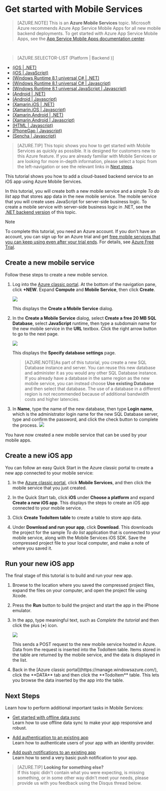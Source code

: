 <properties
    pageTitle="Get Started with Azure Mobile Services for iOS apps | JavaScript Backend"
    description="Follow this tutorial to get started using Azure Mobile Services for iOS development."
    services="mobile-services"
    documentationCenter="ios"
    authors="krisragh"
    manager="dwrede"
    editor=""/>

<tags
    ms.service="mobile-services"
    ms.workload="mobile"
    ms.tgt_pltfrm="mobile-ios"
    ms.devlang="objective-c"
    ms.topic="hero-article"
    ms.date="11/04/2015"
    ms.author="krisragh"/>

# <a name="getting-started"> </a>Get started with Mobile Services
>[AZURE.NOTE] This is an **Azure Mobile Services** topic.  Microsoft Azure recommends Azure App Service Mobile Apps for all new mobile backend deployments.
To get started with Azure App Service Mobile Apps, see the [App Service Mobile Apps documentation center](/documentation/services/app-service/mobile).


&nbsp;

> [AZURE.SELECTOR-LIST (Platform | Backend )]
- [(iOS | .NET)](../articles/mobile-services-dotnet-backend-ios-get-started.md)
- [(iOS | JavaScript)](../articles/mobile-services-ios-get-started.md)
- [(Windows Runtime 8.1 universal C# | .NET)](../articles/mobile-services-dotnet-backend-windows-store-dotnet-get-started.md)
- [(Windows Runtime 8.1 universal C# | Javascript)](../articles/mobile-services-javascript-backend-windows-store-dotnet-get-started.md)
- [(Windows Runtime 8.1 universal JavaScript | Javascript)](../articles/mobile-services-javascript-backend-windows-store-javascript-get-started.md)
- [(Android | .NET)](../articles/mobile-services-dotnet-backend-android-get-started.md)
- [(Android | Javascript)](../articles/mobile-services-android-get-started.md)
- [(Xamarin.iOS | .NET)](../articles/mobile-services-dotnet-backend-xamarin-ios-get-started.md)
- [(Xamarin.iOS | Javascript)](../articles/partner-xamarin-mobile-services-ios-get-started.md)
- [(Xamarin.Android | .NET)](../articles/mobile-services-dotnet-backend-xamarin-android-get-started.md)
- [(Xamarin.Android | Javascript)](../articles/partner-xamarin-mobile-services-android-get-started.md)
- [(HTML | Javascript)](../articles/mobile-services-html-get-started.md)
- [(PhoneGap | Javascript)](../articles/mobile-services-javascript-backend-phonegap-get-started.md)
- [(Sencha | Javascript)](../articles/partner-sencha-mobile-services-get-started.md)



>[AZURE.TIP] This topic shows you how to get started with Mobile Services as quickly as possible. It is designed for customers new to this Azure feature. If you are already familiar with Mobile Services or are looking for more in-depth information, please select a topic from the left-navigation or see the relevant links in [Next steps](#next-steps).

This tutorial shows you how to add a cloud-based backend service to an iOS app using Azure Mobile Services.

In this tutorial, you will create both a new mobile service and a simple *To do list* app that stores app data in the new mobile service. The mobile service that you will create uses JavaScript for server-side business logic. To create a mobile service with server-side business logic in .NET, see the [.NET backend version](mobile-services-dotnet-backend-ios-get-started.md) of this topic.

> [!NOTE]
> To complete this tutorial, you need an Azure account. If you don't have an account, you can sign up for an Azure trial and get [free mobile services that you can keep using even after your trial ends](https://azure.microsoft.com/pricing/details/mobile-services/). For details, see [Azure Free Trial](https://azure.microsoft.com/pricing/free-trial/?WT.mc_id=AE564AB28returnurl=http%3A%2F%2Fazure.microsoft.com%2Fen-us%2Fdevelop%2Fmobile%2Ftutorials%2Fget-started-ios%2F%20).
> 
> 
## <a name="create-new-service"> </a>Create a new mobile service


Follow these steps to create a new mobile service.

1.	Log into the [Azure classic portal](https://manage.windowsazure.com/). At the bottom of the navigation pane, click **+NEW**. Expand **Compute** and **Mobile Service**, then click **Create**.

	![](./media/mobile-services-create-new-service/mobile-create.png)

	This displays the **Create a Mobile Service** dialog.

2.	In the **Create a Mobile Service** dialog, select **Create a free 20 MB SQL Database**, select **JavaScript** runtime, then type a subdomain name for the new mobile service in the **URL** textbox. Click the right arrow button to go to the next page.

	![](./media/mobile-services-create-new-service/mobile-create-page1.png)

	This displays the **Specify database settings** page.
	
	>[AZURE.NOTE]As part of this tutorial, you create a new SQL Database instance and server. You can reuse this new database and administer it as you would any other SQL Database instance. If you already have a database in the same region as the new mobile service, you can instead choose **Use existing Database** and then select that database. The use of a database in a different region is not recommended because of additional bandwidth costs and higher latencies.

3.	In **Name**, type the name of the new database, then type **Login name**, which is the administrator login name for the new SQL Database server, type and confirm the password, and click the check button to complete the process.
	![](./media/mobile-services-create-new-service/mobile-create-page2.png)

You have now created a new mobile service that can be used by your mobile apps.



## Create a new iOS app
You can follow an easy Quick Start in the Azure classic portal to create a new app connected to your mobile service:

1. In the [Azure classic portal](https://manage.windowsazure.com/), click **Mobile Services**, and then click the mobile service that you just created.

2. In the Quick Start tab, click **iOS** under **Choose a platform** and expand **Create a new iOS app**. This displays the steps to create an iOS app connected to your mobile service.

3. Click **Create TodoItem table** to create a table to store app data.

4. Under **Download and run your app**, click **Download**. This downloads the project for the sample *To do list* application that is connected to your mobile service, along with the Mobile Services iOS SDK. Save the compressed project file to your local computer, and make a note of where you saved it.


## Run your new iOS app



The final stage of this tutorial is to build and run your new app.

1. Browse to the location where you saved the compressed project files, expand the files on your computer, and open the project file using Xcode.

2. Press the **Run** button to build the project and start the app in the iPhone emulator.

3. In the app, type meaningful text, such as _Complete the tutorial_ and then click the plus (**+**) icon.

   	![](./media/mobile-services-ios-run-app/mobile-quickstart-startup-ios.png)

   	This sends a POST request to the new mobile service hosted in Azure. Data from the request is inserted into the TodoItem table. Items stored in the table are returned by the mobile service, and the data is displayed in the list.

 	</div>


<ol start="4">

<li><p>Back in the [Azure classic portal](https://manage.windowsazure.com/), click the **DATA** tab and then click the **TodoItem** table. This lets you browse the data inserted by the app into the table.<p></li></ol></p>

## <a name="next-steps"> </a>Next Steps
Learn how to perform additional important tasks in Mobile Services:

* [Get started with offline data sync](mobile-services-ios-get-started-offline-data.md)
  <br/>Learn how to use offline data sync to make your app responsive and robust.

* [Add authentication to an existing app](mobile-services-dotnet-backend-ios-get-started-users.md)
  <br/>Learn how to authenticate users of your app with an identity provider.

* [Add push notifications to an existing app](mobile-services-dotnet-backend-ios-get-started-push.md)
  <br/>Learn how to send a very basic push notification to your app.



>[AZURE.TIP] **Looking for something else?**  
>If this topic didn't contain what you were expecting, is missing something, or in some other way didn't meet your needs, please provide us with you feedback using the Disqus thread below.

<!-- Anchors. -->

[Getting started with Mobile Services]:#getting-started
[Create a new mobile service]:#create-new-service
[Define the mobile service instance]:#define-mobile-service-instance
[Next Steps]:#next-steps

<!-- Images. -->

[6]: ./media/mobile-services-ios-get-started/mobile-portal-quickstart-ios.png
[7]: ./media/mobile-services-ios-get-started/mobile-quickstart-steps-ios.png
[8]: ./media/mobile-services-ios-get-started/mobile-xcode-project.png

[10]: ./media/mobile-services-ios-get-started/mobile-quickstart-startup-ios.png
[11]: ./media/mobile-services-ios-get-started/mobile-data-tab.png
[12]: ./media/mobile-services-ios-get-started/mobile-data-browse.png


<!-- URLs. -->

[Get started with offline data sync]: mobile-services-ios-get-started-offline-data.md
[Add authentication to an existing app]: mobile-services-dotnet-backend-ios-get-started-users.md
[Add push notifications to an existing app]: mobile-services-dotnet-backend-ios-get-started-push.md


[Mobile Services iOS SDK]: https://go.microsoft.com/fwLink/p/?LinkID=266533
[Azure classic portal]: https://manage.windowsazure.com/
[XCode]: https://go.microsoft.com/fwLink/p/?LinkID=266532
[.NET backend version]: mobile-services-dotnet-backend-ios-get-started.md
